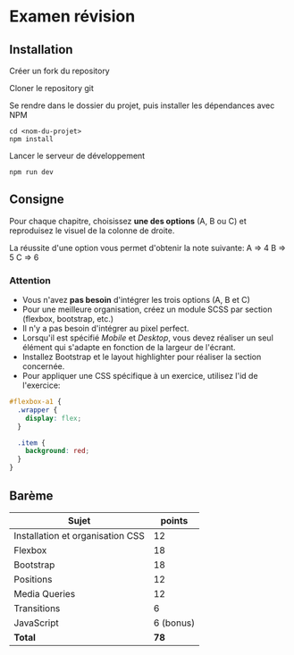 # Examen révision

## Installation

Créer un fork du repository

Cloner le repository git

Se rendre dans le dossier du projet, puis installer les dépendances avec NPM

```
cd <nom-du-projet>
npm install
```

Lancer le serveur de développement

```
npm run dev
```

## Consigne

Pour chaque chapitre, choisissez **une des options** (A, B ou C) et reproduisez le visuel de la colonne de droite.

La réussite d'une option vous permet d'obtenir la note suivante:
A => 4
B => 5
C => 6

### Attention

- Vous n'avez **pas besoin** d'intégrer les trois options (A, B et C)
- Pour une meilleure organisation, créez un module SCSS par section (flexbox, bootstrap, etc.)
- Il n'y a pas besoin d'intégrer au pixel perfect.
- Lorsqu'il est spécifié _Mobile_ et _Desktop_, vous devez réaliser un seul élément qui s'adapte en fonction de la largeur de l'écrant.
- Installez Bootstrap et le layout highlighter pour réaliser la section concernée.
- Pour appliquer une CSS spécifique à un exercice, utilisez l'id de l'exercice:

```scss
#flexbox-a1 {
  .wrapper {
    display: flex;
  }

  .item {
    background: red;
  }
}
```

## Barème

| **Sujet**                        | **points** |
| -------------------------------- | ---------- |
| Installation et organisation CSS | 12         |
| Flexbox                          | 18         |
| Bootstrap                        | 18         |
| Positions                        | 12         |
| Media Queries                    | 12         |
| Transitions                      | 6          |
| JavaScript                       | 6 (bonus)  |
| **Total**                        | **78**     |
